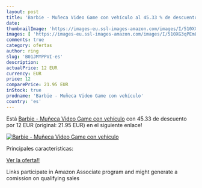 ```yaml
---
layout: post
title: 'Barbie - Muñeca Video Game con vehículo al 45.33 % de descuento'
date: 
thumbnailImage: 'https://images-eu.ssl-images-amazon.com/images/I/510XG3qPEmL._SL200_.jpg'
images: [ 'https://images-eu.ssl-images-amazon.com/images/I/510XG3qPEmL._SL200_.jpg' ]
comments: true
category: ofertas
author: ring
slug: 'B01JMYPPVI-es'
description:
actualPrice: 12 EUR
currency: EUR
price: 12
comparePrice: 21.95 EUR
inStock: true
prodname: 'Barbie - Muñeca Video Game con vehículo'
country: 'es'
---
```


Está [Barbie - Muñeca Video Game con vehículo](https://www.amazon.es/dp/B01JMYPPVI/?tag=tolees-21) con 45.33 de descuento por 12 EUR (original: 21.95 EUR) en el siguiente enlace!

[![Barbie - Muñeca Video Game con vehículo](https://images-eu.ssl-images-amazon.com/images/I/510XG3qPEmL._SL200_.jpg)](https://www.amazon.es/dp/B01JMYPPVI/?tag=tolees-21)

Principales características:


[Ver la oferta!!](https://www.amazon.es/dp/B01JMYPPVI/?tag=tolees-21)

Links participate in Amazon Associate program and might generate a comission on qualifying sales


